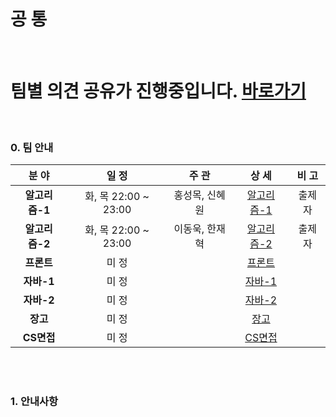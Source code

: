 # 공 통

<br>

# 팀별 의견 공유가 진행중입니다. [바로가기](https://github.com/windy825/Study_box/issues)

<br>

### 0. 팀 안내

|     분 야      |        일 정         |     주 관      |                            상 세                             | 비 고  |
| :------------: | :------------------: | :------------: | :----------------------------------------------------------: | :----: |
| **알고리즘-1** | 화, 목 22:00 ~ 23:00 | 홍성목, 신혜원 | [알고리즘-1](https://github.com/windy825/Study_box/tree/master/알고리즘-1) | 출제자 |
| **알고리즘-2** | 화, 목 22:00 ~ 23:00 | 이동욱, 한재혁 | [알고리즘-2](https://github.com/windy825/Study_box/tree/master/알고리즘-2) | 출제자 |
|   **프론트**   |        미 정         |                | [프론트](https://github.com/windy825/Study_box/tree/master/프론트) |        |
|   **자바-1**   |        미 정         |                | [자바-1](https://github.com/windy825/Study_box/tree/master/자바-1) |        |
|   **자바-2**   |        미 정         |                | [자바-2](https://github.com/windy825/Study_box/tree/master/자바-2) |        |
|    **장고**    |        미 정         |                | [장고](https://github.com/windy825/Study_box/tree/master/장고) |        |
|   **CS면접**   |        미 정         |                | [CS면접](https://github.com/windy825/Study_box/tree/master/CS면접) |        |

<br>

<br>

### 1. 안내사항

```

```

